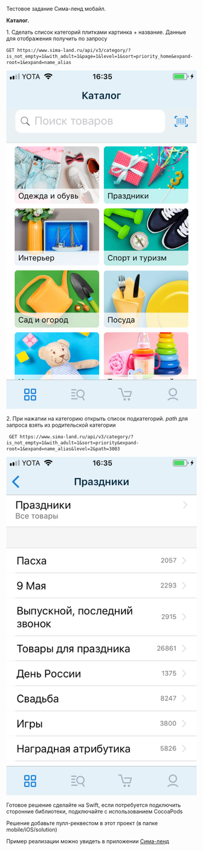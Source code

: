 Тестовое задание Сима-ленд мобайл.

**Каталог.**

1\. Сделать список категорий плитками картинка + название. Данные для отображения получить по запросу

```
GET https://www.sima-land.ru/api/v3/category/?is_not_empty=1&with_adult=1&page=1&level=1&sort=priority_home&expand-root=1&expand=name_alias
```

![catalog][catalog]

2\. При нажатии на категорию открыть список подкатегорий. *path* для запроса взять из родительской категории

```
 GET https://www.sima-land.ru/api/v3/category/?is_not_empty=1&with_adult=1&sort=priority&expand-root=1&expand=name_alias&level=2&path=3003
``` 

![subcategory][subcategory]


Готовое решение сделайте на Swift, если потребуется подключить сторонние библиотеки, подключайте с использованием CocoaPods

Решение добавьте пулл-реквестом в этот проект (в папке mobile/iOS/solution)

Пример реализации можно увидеть в приложении [Сима-ленд](https://itunes.apple.com/ru/app/сима-ленд-интернет-магазин/id1057565689)

[catalog]: images/catalog.PNG "catalog"
[subcategory]: images/subcategory.PNG "subcategory"
